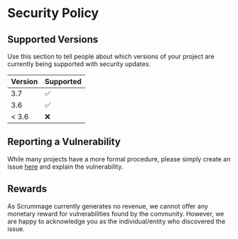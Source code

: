 # Security Policy

## Supported Versions

Use this section to tell people about which versions of your project are
currently being supported with security updates.

| Version | Supported          |
| ------- | ------------------ |
| 3.7     | :white_check_mark: |
| 3.6     | :white_check_mark: |
| < 3.6   | :x:                |

## Reporting a Vulnerability

While many projects have a more formal procedure, please simply create an issue [here](https://github.com/matamorphosis/Scrummage/issues/new/choose) and explain the vulnerability.

## Rewards
As Scrummage currently generates no revenue, we cannot offer any monetary reward for vulnerabilities found by the community. However, we are happy to acknowledge you as the individual/entity who discovered the issue.
